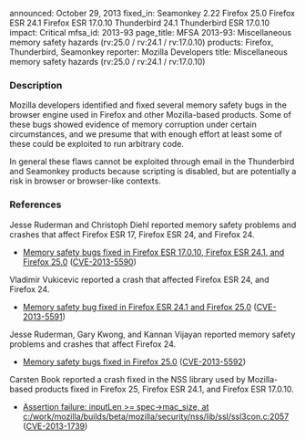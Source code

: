 announced: October 29, 2013
fixed_in: Seamonkey 2.22
          Firefox 25.0
          Firefox ESR 24.1
          Firefox ESR 17.0.10
          Thunderbird 24.1
          Thunderbird ESR 17.0.10
impact: Critical
mfsa_id: 2013-93
page_title: MFSA 2013-93: Miscellaneous memory safety hazards (rv:25.0 / rv:24.1 / rv:17.0.10)
products: Firefox, Thunderbird, Seamonkey
reporter: Mozilla Developers
title: Miscellaneous memory safety hazards (rv:25.0 / rv:24.1 / rv:17.0.10)

<h3>Description</h3>

<p>Mozilla developers identified and fixed several memory safety bugs in the
browser engine used in Firefox and other Mozilla-based products. Some of these
bugs showed evidence of memory corruption under certain circumstances, and we
presume that with enough effort at least some of these could be exploited to run
arbitrary code.</p>

<p class="note">In general these flaws cannot be exploited through email in the
Thunderbird and Seamonkey products because scripting is disabled, but are
potentially a risk in browser or browser-like contexts.</p>

<h3>References</h3>

<p>Jesse Ruderman and Christoph Diehl reported memory safety problems and
crashes that affect Firefox ESR 17, Firefox ESR 24, and Firefox 24.</p>

<ul>
  <li><a href="https://bugzilla.mozilla.org/buglist.cgi?bug_id=860123,893572">
          Memory safety bugs fixed in Firefox ESR 17.0.10, Firefox ESR 24.1, and
Firefox 25.0</a> (<a href="http://cve.mitre.org/cgi-bin/cvename.cgi?name=CVE-2013-5590" class="ex-ref">CVE-2013-5590</a>)</li>
</ul>

<p>Vladimir Vukicevic reported a crash that affected Firefox ESR 24, and Firefox
24.</p>

<ul>
  <li><a href="https://bugzilla.mozilla.org/show_bug.cgi?id=859892">
          Memory safety bug fixed in Firefox ESR 24.1 and Firefox 25.0</a> (<a href="http://cve.mitre.org/cgi-bin/cvename.cgi?name=CVE-2013-5591" class="ex-ref">CVE-2013-5591</a>)</li>
</ul>

<p>Jesse Ruderman, Gary Kwong, and Kannan Vijayan reported memory safety
problems and crashes that affect Firefox 24.</p>

<ul>
  <li><a href="https://bugzilla.mozilla.org/buglist.cgi?bug_id=880544,886102,887921,&#10;912534">
          Memory safety bugs fixed in Firefox 25.0</a> (<a href="http://cve.mitre.org/cgi-bin/cvename.cgi?name=CVE-2013-5592" class="ex-ref">CVE-2013-5592</a>)</li>
</ul>

<p>Carsten Book reported a crash fixed in the NSS library used by Mozilla-based
products fixed in Firefox 25, Firefox ESR 24.1, and Firefox ESR 17.0.10.</p>

<ul>
  <li><a href="https://bugzilla.mozilla.org/show_bug.cgi?id=894370">
          Assertion failure: inputLen &gt;= spec-&gt;mac_size, at
c:/work/mozilla/builds/beta/mozilla/security/nss/lib/ssl/ssl3con.c:2057</a> (<a href="http://cve.mitre.org/cgi-bin/cvename.cgi?name=CVE-2013-1739" class="ex-ref">CVE-2013-1739</a>)</li>
</ul>




